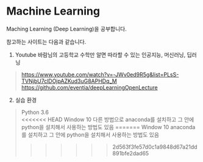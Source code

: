 # Machine Learning

Maching Learning (Deep Learning)을 공부합니다. 

참고하는 사이트는 다음과 같습니다.

1) Youtube 바람님의 고등학교 수학만 알면 따라할 수 있는 인공지능, 머신러닝, 딥러닝
> https://www.youtube.com/watch?v=-JWv0ed9R5g&list=PLsS-TVNjbU7clDOjpAZKud3uG8APHDq_M 
> https://github.com/eventia/deepLearningOpenLecture

2) 실습 환경
> Python 3.6  
<<<<<<< HEAD
> Window 10 
> 다른 방법으로 anaconda를 설치하고 그 안에 python을 설치해서 사용하는 방법도 있음
=======
> Window 10
> anaconda를 설치하고 그 안에 python을 설치해서 사용하는 방법도 있음
>>>>>>> 2d563f3fe57d0c1a9848d67a21dd891bfe2dad65
